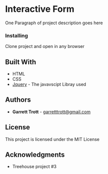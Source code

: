 # Interactive Form

One Paragraph of project description goes here

### Installing

Clone project and open in any browser

## Built With

- HTML
- CSS
- [Jquery](http://www.https://jquery.com/) - The javavscipt Libray used

## Authors

- **Garrett Trott** - garretttrott@gmail.com

## License

This project is licensed under the MIT License

## Acknowledgments

- Treehouse project #3
